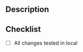 ## Description

<!-- A short description of the implementation changes.
 -->

## Checklist
* [ ] All changes tested in local
